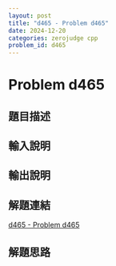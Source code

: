 ```yaml
---
layout: post
title: "d465 - Problem d465"
date: 2024-12-20
categories: zerojudge cpp
problem_id: d465
---
```


# Problem d465

## 題目描述



## 輸入說明



## 輸出說明



## 解題連結

[d465 - Problem d465](https://zerojudge.tw/ShowProblem?problemid=d465)

## 解題思路

